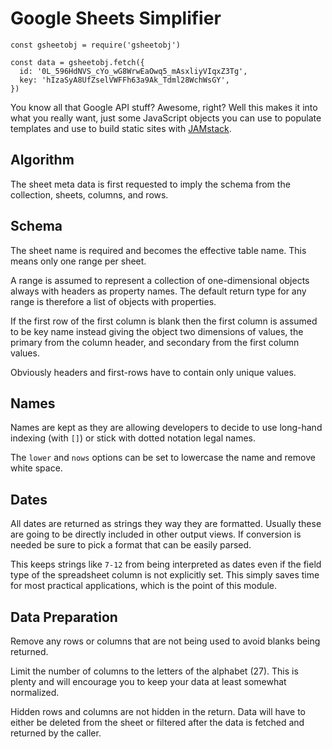 Google Sheets Simplifier
========================

```
const gsheetobj = require('gsheetobj')

const data = gsheetobj.fetch({
  id: '0L_596HdNVS_cYo_wG8WrwEaOwq5_mAsxliyVIqxZ3Tg',
  key: 'hIzaSyA8UfZselVWFFh63a9Ak_Tdml28WchWsGY',
})

```

You know all that Google API stuff? Awesome, right? Well this makes it
into what you really want, just some JavaScript objects you can use to
populate templates and use to build static sites with
[JAMstack](https://jamstack.org).

Algorithm
---------

The sheet meta data is first requested to imply the schema from the
collection, sheets, columns, and rows.

Schema
------

The sheet name is required and becomes the effective table name. This
means only one range per sheet.

A range is assumed to represent a collection of one-dimensional objects
always with headers as property names. The default return type for any
range is therefore a list of objects with properties. 

If the first row of the first column is blank then the first column is
assumed to be key name instead giving the object two dimensions of
values, the primary from the column header, and secondary from the first
column values.

Obviously headers and first-rows have to contain only unique values.

Names
-----

Names are kept as they are allowing developers to decide to use
long-hand indexing (with `[]`) or stick with dotted notation legal
names.

The `lower` and `nows` options can be set to lowercase the name and
remove white space.

Dates
-----

All dates are returned as strings they way they are formatted. Usually
these are going to be directly included in other output views. If
conversion is needed be sure to pick a format that can be easily parsed.

This keeps strings like `7-12` from being interpreted as dates even if
the field type of the spreadsheet column is not explicitly set. This
simply saves time for most practical applications, which is the point of
this module.

Data Preparation
----------------

Remove any rows or columns that are not being used to avoid blanks being
returned.

Limit the number of columns to the letters of the alphabet (27). This is
plenty and will encourage you to keep your data at least somewhat
normalized.

Hidden rows and columns are not hidden in the return. Data will have to
either be deleted from the sheet or filtered after the data is fetched
and returned by the caller.
